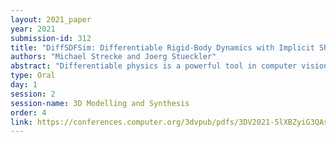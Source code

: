 ```yaml
---
layout: 2021_paper
year: 2021
submission-id: 312
title: "DiffSDFSim: Differentiable Rigid-Body Dynamics with Implicit Shapes"
authors: "Michael Strecke and Joerg Stueckler"
abstract: "Differentiable physics is a powerful tool in computer vision and robotics for scene understanding and reasoning about interactions. Existing approaches have frequently been limited to objects with simple shape or shapes that are known in advance. In this paper, we propose a novel approach to differentiable physics with frictional contacts which represents object shapes implicitly using signed distance fields (SDFs). Our simulation supports contact point calculation even when the involved shapes are nonconvex. Moreover, we propose ways for differentiating the dynamics for the object shape to facilitate shape optimization using gradient-based methods. In our experiments, we demonstrate that our approach allows for model-based inference of physical parameters such as friction coefficients, mass, forces or shape parameters from trajectory and depth image observations in several challenging synthetic scenarios and a real image sequence."
type: Oral
day: 1
session: 2
session-name: 3D Modelling and Synthesis
order: 4
link: https://conferences.computer.org/3dvpub/pdfs/3DV2021-5lXBZyiG3QAsRBKXHIjqU8/268800a096/268800a096.pdf
---
```

